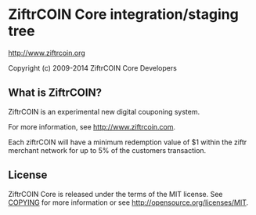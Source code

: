 ZiftrCOIN Core integration/staging tree
=====================================

http://www.ziftrcoin.org

Copyright (c) 2009-2014 ZiftrCOIN Core Developers

What is ZiftrCOIN?
----------------

ZiftrCOIN is an experimental new digital couponing system. 

For more information, see http://www.ziftrcoin.com. 

Each ziftrCOIN will have a minimum redemption value of $1 within the ziftr merchant network for up to 5% of the customers transaction.

License
-------

ZiftrCOIN Core is released under the terms of the MIT license. See [COPYING](COPYING) for more
information or see http://opensource.org/licenses/MIT.